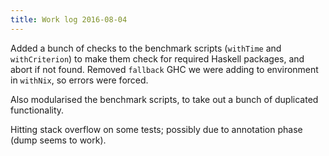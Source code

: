 ```yaml
---
title: Work log 2016-08-04
---
```


Added a bunch of checks to the benchmark scripts (`withTime` and `withCriterion`) to make them check for required Haskell packages, and abort if not found. Removed `fallback` GHC we were adding to environment in `withNix`, so errors were forced.

Also modularised the benchmark scripts, to take out a bunch of duplicated functionality.

Hitting stack overflow on some tests; possibly due to annotation phase (dump seems to work).

